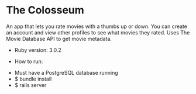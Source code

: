 # The Colosseum

An app that lets you rate movies with a thumbs up or down. You can create an account and view other profiles to see what movies they rated. Uses The Movie Database API to get movie metadata.

* Ruby version: 3.0.2

* How to run:
- Must have a PostgreSQL database running
- $ bundle install
- $ rails server
